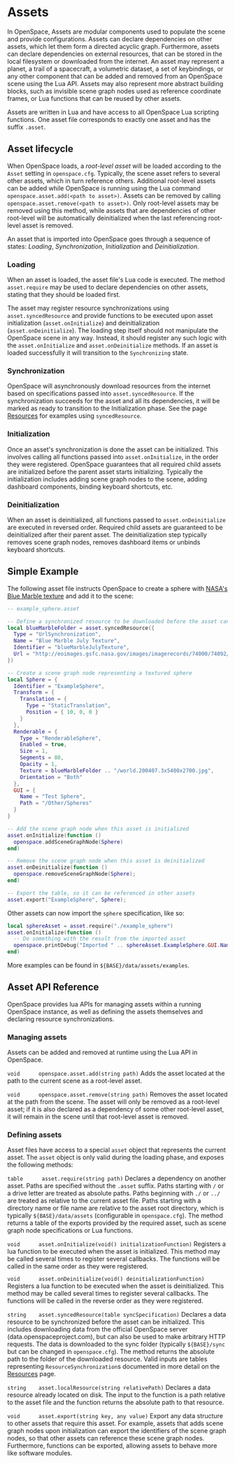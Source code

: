 # Assets

In OpenSpace, Assets are modular components used to populate the scene and provide configurations. Assets can declare dependencies on other assets, which let them form a directed acyclic graph. Furthermore, assets can declare dependencies on external resources, that can be stored in the local filesystem or downloaded from the internet. An asset may represent a planet, a trail of a spacecraft, a volumetric dataset, a set of keybindings, or any other component that can be added and removed from an OpenSpace scene using the Lua API. Assets may also represent more abstract building blocks, such as invisible scene graph nodes used as reference coordinate frames, or Lua functions that can be reused by other assets.

Assets are written in Lua and have access to all OpenSpace Lua scripting functions. One asset file corresponds to exactly one asset and has the suffix `.asset`.

## Asset lifecycle

When OpenSpace loads, a _root-level asset_ will be loaded according to the `Asset` setting in `openspace.cfg`. Typically, the scene asset refers to several other assets, which in turn reference others. Additional root-level assets can be added while OpenSpace is running using the Lua command `openspace.asset.add(<path to asset>)`. Assets can be removed by calling `openspace.asset.remove(<path to asset>)`. Only root-level assets may be removed using this method, while assets that are dependencies of other root-level will be automatically deinitialized when the last referencing root-level asset is removed.

An asset that is imported into OpenSpace goes through a sequence of states: _Loading_, _Synchronization_, _Initialization_ and _Deinitialization_.

### Loading

When an asset is loaded, the asset file's Lua code is executed. The method `asset.require` may be used to declare dependencies on other assets, stating that they should be loaded first.

The asset may register resource synchronizations using `asset.syncedResource` and provide functions to be executed upon asset initialization (`asset.onInitialize`) and deinitialization (`asset.onDeinitialize`). The loading step itself should not manipulate the OpenSpace scene in any way. Instead, it should register any such logic with the `asset.onInitialize` and `asset.onDeinitialize` methods. If an asset is loaded successfully it will transition to the `Synchronizing` state.

### Synchronization

OpenSpace will asynchronously download resources from the internet based on specifications passed into `asset.syncedResource`. If the synchronization succeeds for the asset and all its dependencies, it will be marked as ready to transition to the Initialization phase. See the page [Resources](./resources) for examples using `syncedResource`.

### Initialization

Once an asset's synchronization is done the asset can be initialized. This involves calling all functions passed into `asset.onInitialize`, in the order they were registered. OpenSpace guarantees that all required child assets are initialized before the parent asset starts initializing. Typically the initialization includes adding scene graph nodes to the scene, adding dashboard components, binding keyboard shortcuts, etc.

### Deinitialization

When an asset is deinitialized, all functions passed to `asset.onDeinitialize` are executed in reversed order. Required child assets are guaranteed to be deinitialized after their parent asset. The deinitialization step typically removes scene graph nodes, removes dashboard items or unbinds keyboard shortcuts.

## Simple Example

The following asset file instructs OpenSpace to create a sphere with [NASA's Blue Marble texture](https://visibleearth.nasa.gov/view.php?id=74092) and add it to the scene:

```lua
-- example_sphere.asset

-- Define a synchronized resource to be downloaded before the asset can be initialized
local blueMarbleFolder = asset.syncedResource({
  Type = "UrlSynchronization",
  Name = "Blue Marble July Texture",
  Identifier = "blueMarbleJulyTexture",
  Url = "http://eoimages.gsfc.nasa.gov/images/imagerecords/74000/74092/world.200407.3x5400x2700.jpg",
})

-- Create a scene graph node representing a textured sphere
local Sphere = {
  Identifier = "ExampleSphere",
  Transform = {
    Translation = {
      Type = "StaticTranslation",
      Position = { 10, 0, 0 }
    }
  },
  Renderable = {
    Type = "RenderableSphere",
    Enabled = true,
    Size = 1,
    Segments = 80,
    Opacity = 1,
    Texture = blueMarbleFolder .. "/world.200407.3x5400x2700.jpg",
    Orientation = "Both"
  },
  GUI = {
    Name = "Test Sphere",
    Path = "/Other/Spheres"
  }
}

-- Add the scene graph node when this asset is initialized
asset.onInitialize(function ()
  openspace.addSceneGraphNode(Sphere)
end)

-- Remove the scene graph node when this asset is deinitialized
asset.onDeinitialize(function ()
  openspace.removeSceneGraphNode(Sphere);
end)

-- Export the table, so it can be referenced in other assets
asset.export("ExampleSphere", Sphere);
```

Other assets can now import the `sphere` specification, like so:

```lua
local sphereAsset = asset.require("./example_sphere")
asset.onInitialize(function ()
  -- Do something with the result from the imported asset
  openspace.printDebug("Imported " .. sphereAsset.ExampleSphere.GUI.Name .. " into the scene")
end)

```

More examples can be found in `${BASE}/data/assets/examples`.

## Asset API Reference

OpenSpace provides lua APIs for managing assets within a running OpenSpace instance, as well as defining the assets themselves and declaring resource synchronizations.

### Managing assets

Assets can be added and removed at runtime using the Lua API in OpenSpace.

`void      openspace.asset.add(string path)`
Adds the asset located at the path to the current scene as a root-level asset.

`void      openspace.asset.remove(string path)`
Removes the asset located at the path from the scene. The asset will only be removed as a root-level asset; if it is also declared as a dependency of some other root-level asset, it will remain in the scene until that root-level asset is removed.

### Defining assets

Asset files have access to a special `asset` object that represents the current asset. The `asset` object is only valid during the loading phase, and exposes the following methods:

`table      asset.require(string path)`
Declares a dependency on another asset. Paths are specified without the `.asset` suffix. Paths starting with `/` or a drive letter are treated as absolute paths. Paths beginning with `./` or `../` are treated as relative to the current asset file. Paths starting with a directory name or file name are relative to the asset root directory, which is typically `${BASE}/data/assets` (configurable in `openspace.cfg`).
The method returns a table of the exports provided by the required asset, such as scene graph node specifications or Lua functions.

`void      asset.onInitialize(void() initializationFunction)`
Registers a lua function to be executed when the asset is initialized. This method may be called several times to register several callbacks. The functions will be called in the same order as they were registered.

`void      asset.onDeinitialize(void() deinitializationFunction)`
Registers a lua function to be executed when the asset is deinitialized. This method may be called several times to register several callbacks. The functions will be called in the reverse order as they were registered.

`string    asset.syncedResource(table syncSpecification)`
Declares a data resource to be synchronized before the asset can be initialized. This includes downloading data from the official OpenSpace server (data.openspaceproject.com), but can also be used to make arbitrary HTTP requests. The data is downloaded to the sync folder (typically `${BASE}/sync` but can be changed in `openspace.cfg`). The method returns the absolute path to the folder of the downloaded resource. Valid inputs are tables representing `ResourceSynchronization`s documented in more detail on the [Resources](./resources) page.

`string    asset.localResource(string relativePath)`
Declares a data resource already located on disk. The input to the function is a path relative to the asset file and the function returns the absolute path to that resource.

`void      asset.export(string key, any value)`
Export any data structure to other assets that require this asset. For example, assets that adds scene graph nodes upon initialization can export the identifiers of the scene graph nodes, so that other assets can reference these scene graph nodes. Furthermore, functions can be exported, allowing assets to behave more like software modules.
